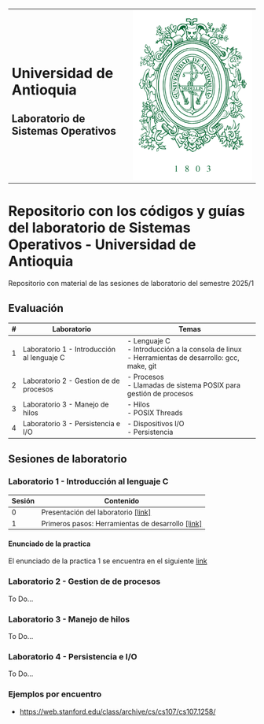 <table border="0" width="100%" style="border-collapse: collapse; border: none;">
    <tr>
        <td style="border: none;">
            <h1>Universidad de Antioquia</h1>
            <h2>Laboratorio de Sistemas Operativos</h2>
        </td>
        <td style="border: none;">
            <img src="udea_escudo.svg" style="height:30%;" >
        </td>
    </tr>
</table>

# Repositorio con los códigos y guías del laboratorio de Sistemas Operativos - Universidad de Antioquia

Repositorio con material de las sesiones de laboratorio del semestre 2025/1

## Evaluación

|#|Laboratorio|Temas|
|---|---|---|
|1|Laboratorio 1 - Introducción al lenguaje C | - Lenguaje C <br> - Introducción a la consola de linux <br> - Herramientas de desarrollo: gcc, make, git |
|2|Laboratorio 2 - Gestion de de procesos | - Procesos <br> - Llamadas de sistema POSIX para gestión de procesos |
|3|Laboratorio 3 - Manejo de hilos | - Hilos <br> - POSIX Threads |
|4|Laboratorio 3 - Persistencia e I/O | - Dispositivos I/O <br> - Persistencia |


## Sesiones de laboratorio

### Laboratorio 1 - Introducción al lenguaje C

|Sesión|Contenido|
|---|---|
|0 | Presentación del laboratorio [[link]](./lab1/sesion-0/presentacion-laboratorio.md)|
|1 | Primeros pasos: Herramientas de desarrollo [[link]](./lab1/sesion-1/sesion1.md)|

#### Enunciado de la practica

El enunciado de la practica 1 se encuentra en el siguiente [link](https://github.com/udea-so/sesiones_lab_2025-2)

### Laboratorio 2 - Gestion de de procesos

To Do...

### Laboratorio 3 - Manejo de hilos

To Do...

### Laboratorio 4 - Persistencia e I/O

To Do...

### Ejemplos por encuentro

* https://web.stanford.edu/class/archive/cs/cs107/cs107.1258/
